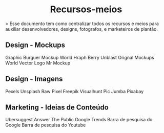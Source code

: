 <h1 align="center"> Recursos-meios </h1>
> Esse documento tem como centralizar todos os recursos e meios para auxiliar desenvolvedores, designs, fotografos, e marketeiros de plantão.

## Design - Mockups
Graphic Burguer
Mockup World
Hraph Berry
Unblast
Orignal Mockups
World Vector Logo
Mr Mockup

## Design - Imagens
Pexels
Unsplash
Raw Pixel
Freepik
Visualhunt
Pic Jumba
Pixabay

## Marketing - Ideias de Conteúdo
Ubersuggest
Answer The Public
Google Trends
Barra de pesquisa do Google
Barra de pesquisa do Youtube
